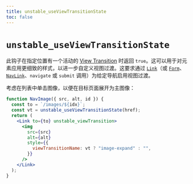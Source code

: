 ```yaml
---
title: unstable_useViewTransitionState
toc: false
---
```


# `unstable_useViewTransitionState`

此钩子在指定位置有一个活动的 [View Transition][view-transitions] 时返回 `true`。这可以用于对元素应用更细致的样式，以进一步自定义视图过渡。这要求通过 [`Link`][link-component-view-transition]（或 [`Form`][form-component-view-transition]、[`NavLink`][nav-link-component-view-transition]、`navigate` 或 `submit` 调用）为给定导航启用视图过渡。

考虑在列表中单击图像，以便在目标页面展开为主图像：

```jsx
function NavImage({ src, alt, id }) {
  const to = `/images/${idx}`;
  const vt = unstable_useViewTransitionState(href);
  return (
    <Link to={to} unstable_viewTransition>
      <img
        src={src}
        alt={alt}
        style={{
          viewTransitionName: vt ? "image-expand" : "",
        }}
      />
    </Link>
  );
}
```

[view-transitions]: https://developer.mozilla.org/en-US/docs/Web/API/View_Transitions_API
[link-component-view-transition]: ../components/link#unstable_viewtransition
[form-component-view-transition]: ../components/form#unstable_viewtransition
[nav-link-component-view-transition]: ../components/nav-link#unstable_viewtransition